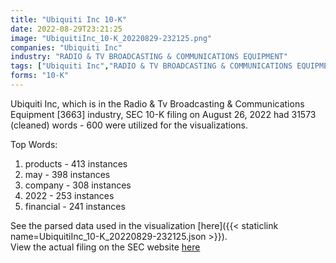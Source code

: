 ```yaml
---
title: "Ubiquiti Inc 10-K"
date: 2022-08-29T23:21:25
image: "UbiquitiInc_10-K_20220829-232125.png"
companies: "Ubiquiti Inc"
industry: "RADIO & TV BROADCASTING & COMMUNICATIONS EQUIPMENT"
tags: ["Ubiquiti Inc","RADIO & TV BROADCASTING & COMMUNICATIONS EQUIPMENT","08-26-2022","10-K"]
forms: "10-K"
---
```

Ubiquiti Inc, which is in the Radio & Tv Broadcasting & Communications Equipment [3663] industry, SEC 10-K filing on August 26, 2022 had 31573 (cleaned) words - 600 were utilized for the visualizations.

Top Words:
1. products - 413 instances
2. may - 398 instances
3. company - 308 instances
4. 2022 - 253 instances
5. financial - 241 instances


See the parsed data used in the visualization [here]({{< staticlink name=UbiquitiInc_10-K_20220829-232125.json >}}).  
View the actual filing on the SEC website [here](https://www.sec.gov/Archives/edgar/data/1511737/0001511737-22-000049.txt)